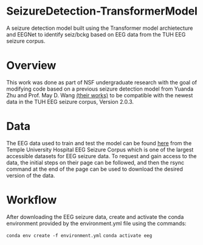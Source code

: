 # SeizureDetection-TransformerModel
A seizure detection model built using the Transformer model archietecture and EEGNet to identify seiz/bckg based on EEG data from the TUH EEG seizure corpus.

# Overview
This work was done as part of NSF undergraduate research with the goal of modifying code based on a previous seizure detection model from Yuanda Zhu and Prof. May D. Wang [(their works)](https://github.com/UnitedHolmes/seizure_detection_EEGs_transformer_BHI_2023) to be compatible with the newest data in the TUH EEG seizure corpus, Version 2.0.3.

# Data
The EEG data used to train and test the model can be found [here](https://isip.piconepress.com/projects/nedc/html/tuh_eeg/) from the Temple University Hospital EEG Seizure Corpus which is one of the largest accessible datasets for EEG seizure data. To request and gain access to the data, the initial steps on their page can be followed, and then the rsync command at the end of the page can be used to download the desired version of the data.

# Workflow
After downloading the EEG seizure data, create and activate the conda environment provided by the environment.yml file using the commands:

`conda env create -f environment.yml`
`conda activate eeg`
